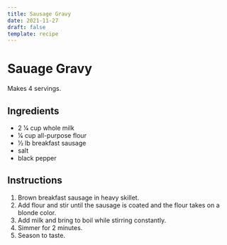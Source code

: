 ```yaml
---
title: Sausage Gravy
date: 2021-11-27
draft: false
template: recipe
---
```


# Sauage Gravy

Makes 4 servings.

## Ingredients

* 2 1⁄4 cup whole milk
* 1⁄4 cup all-purpose flour
* 1⁄2 lb breakfast sausage
* salt
* black pepper

## Instructions

1. Brown breakfast sausage in heavy skillet.
2. Add flour and stir until the sausage is coated and the flour takes on a blonde color.
3. Add milk and bring to boil while stirring constantly.
4. Simmer for 2 minutes.
5. Season to taste.
